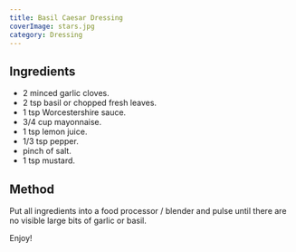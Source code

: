 ```yaml
---
title: Basil Caesar Dressing
coverImage: stars.jpg
category: Dressing
---
```


<!-- <GlobalMarkdownImage src="stars.jpg" alt=""></GlobalMarkdownImage> -->

## Ingredients

- 2 minced garlic cloves.
- 2 tsp basil or chopped fresh leaves.
- 1 tsp Worcestershire sauce.
- 3/4 cup mayonnaise.
- 1 tsp lemon juice.
- 1/3 tsp pepper.
- pinch of salt.
- 1 tsp mustard.

## Method

Put all ingredients into a food processor / blender and pulse until there are no
visible large bits of garlic or basil.

Enjoy!
